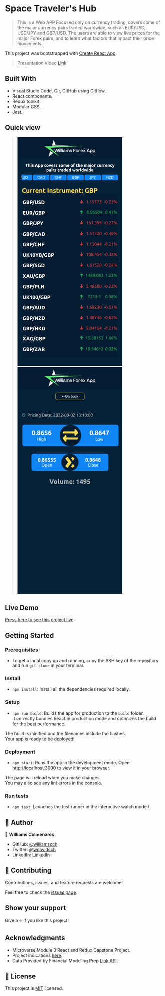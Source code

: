 # Space Traveler's Hub

> This is a Web APP Focused only on currency trading, covers some of the major currency pairs traded worldwide, such as EUR/USD, USD/JPY and GBP/USD. The users are able to view live prices for the major Forex pairs, and to learn what factors that impact their price movements.

This project was bootstrapped with [Create React App](https://github.com/facebook/create-react-app).

> Presentation Video [Link](https://www.loom.com/share/5699c3002f464c01a21b434e73408307)

## Built With

- Visual Studio Code, Git, GitHub using Gitflow.
- React components.
- Redux toolkit.
- Modular CSS.
- Jest.

## Quick view
> ![](./screenshot-fx-app.png)
> ![](./screenshot-fx-app-info.png)


## Live Demo

[Press here to see this project live](https://forexappwilliamscch.netlify.app/)

## Getting Started


### Prerequisites
- To get a local copy up and running, copy the SSH key of the repository and run `git clone` in your terminal.

### Install
- `npm install`: Install all the dependencies required locally.

### Setup
- `npm run build`: Builds the app for production to the `build` folder.\
It correctly bundles React in production mode and optimizes the build for the best performance.

The build is minified and the filenames include the hashes.\
Your app is ready to be deployed!

### Deployment
- `npm start`: Runs the app in the development mode.
Open [http://localhost:3000](http://localhost:3000) to view it in your browser.

The page will reload when you make changes.\
You may also see any lint errors in the console.

### Run tests 
- `npm test`: Launches the test runner in the interactive watch mode.\

## 👤 Author

👤 **Williams Colmenares**
- GitHub: [@williamscch](https://github.com/williamscch)
- Twitter: [@wdavidcch](https://twitter.com/wdavidcch)
- LinkedIn: [LinkedIn](https://www.linkedin.com/in/williamscolmenaresch/)

## 🤝 Contributing

Contributions, issues, and feature requests are welcome!

Feel free to check the [issues page](../../issues/).

## Show your support

Give a ⭐️ if you like this project!

## Acknowledgments

- Microverse Module 3 React and Redux Capstone Project.
- Project indications [here](https://github.com/microverseinc/curriculum-react-redux/blob/main/capstone/react_capstone.md).
- Data Provided by Financial Modeling Prep [Link API](https://financialmodelingprep.com/developer/docs/).

## 📝 License

This project is [MIT](./MIT.md) licensed.
